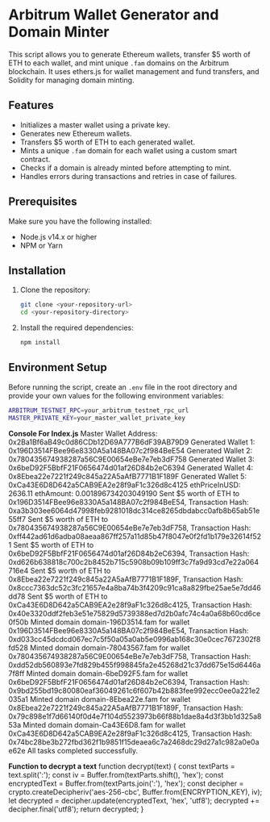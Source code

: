 # Arbitrum Wallet Generator and Domain Minter

This script allows you to generate Ethereum wallets, transfer $5 worth of ETH to each wallet, and mint unique `.fam` domains on the Arbitrum blockchain. It uses ethers.js for wallet management and fund transfers, and Solidity for managing domain minting.

## Features
- Initializes a master wallet using a private key.
- Generates new Ethereum wallets.
- Transfers $5 worth of ETH to each generated wallet.
- Mints a unique `.fam` domain for each wallet using a custom smart contract.
- Checks if a domain is already minted before attempting to mint.
- Handles errors during transactions and retries in case of failures.

## Prerequisites

Make sure you have the following installed:

- Node.js v14.x or higher
- NPM or Yarn

## Installation

1. Clone the repository:

    ```bash
    git clone <your-repository-url>
    cd <your-repository-directory>
    ```

2. Install the required dependencies:

    ```bash
    npm install
    ```

## Environment Setup

Before running the script, create an `.env` file in the root directory and provide your own values for the following environment variables:

```bash
ARBITRUM_TESTNET_RPC=your_arbitrum_testnet_rpc_url
MASTER_PRIVATE_KEY=your_master_wallet_private_key
```


**Console For Index.js**
Master Wallet Address: 0x2Ba1Bf6aB49c0d86CDb12D69A777B6dF39AB79D9
Generated Wallet 1: 0x196D3514FBee96e8330A5a148BA07c2f984BeE54
Generated Wallet 2: 0x780435674938287a56C9E00654eBe7e7eb3dF758
Generated Wallet 3: 0x6beD92F5BbfF21F0656474d01af26D84b2eC6394
Generated Wallet 4: 0x8Ebea22e7221f249c845a22A5aAfB7771B1F189F
Generated Wallet 5: 0xCa43E6D8D642a5CAB9EA2e28f9aF1c326d8c4125
ethPriceInUSD: 2636.11
ethAmount: 0.001896734203049190
Sent $5 worth of ETH to 0x196D3514FBee96e8330A5a148BA07c2f984BeE54, Transaction Hash: 0xa3b303ee6064d47998feb9281018dc314ce8265dbdabcc0afb8b65ab51e55ff7
Sent $5 worth of ETH to 0x780435674938287a56C9E00654eBe7e7eb3dF758, Transaction Hash: 0xff442ad61d6adba08aeaa867ff257a11d85b47f8047e0f2fd1b179e32614f521
Sent $5 worth of ETH to 0x6beD92F5BbfF21F0656474d01af26D84b2eC6394, Transaction Hash: 0xd626b638818c700c2b8452b715c5908b09b109ff3c7fa9d93cd7e22a064716e4
Sent $5 worth of ETH to 0x8Ebea22e7221f249c845a22A5aAfB7771B1F189F, Transaction Hash: 0x8ccc7363dc52c3fc21657e4a8ba74b3f4209c91ca8a829fbe25ae5e7dd46dd78
Sent $5 worth of ETH to 0xCa43E6D8D642a5CAB9EA2e28f9aF1c326d8c4125, Transaction Hash: 0x40e3320ddf2feb3e51e75829d5739388ed7d2b0afc74c4a0a68b60cd6ce0f50b
Minted domain domain-196D3514.fam for wallet 0x196D3514FBee96e8330A5a148BA07c2f984BeE54, Transaction Hash: 0xd033cc45dcdcd067ec7c5f50a05a0ab5e0996ab168c30e0cec7672302f8fd528
Minted domain domain-78043567.fam for wallet 0x780435674938287a56C9E00654eBe7e7eb3dF758, Transaction Hash: 0xdd52db560893e7fd829b455f998845fa2e45268d21c37dd675e15d6446a7f8ff
Minted domain domain-6beD92F5.fam for wallet 0x6beD92F5BbfF21F0656474d01af26D84b2eC6394, Transaction Hash: 0x9bd255bd19c80080eaf36049261c6f607b42b883fee992ecc0ee0a221e2035a1
Minted domain domain-8Ebea22e.fam for wallet 0x8Ebea22e7221f249c845a22A5aAfB7771B1F189F, Transaction Hash: 0x79c898e1f7d66140f0d4e7f104d5523973b66f88b1dae8a4d3f3bb1d325a853a
Minted domain domain-Ca43E6D8.fam for wallet 0xCa43E6D8D642a5CAB9EA2e28f9aF1c326d8c4125, Transaction Hash: 0x74bc28be3b272fbd362f1b9851f15deaea6c7a2468dc29d27a1c982a0e0ae62e
All tasks completed successfully.

**Function to decrypt a text**
function decrypt(text) {
    const textParts = text.split(':');
    const iv = Buffer.from(textParts.shift(), 'hex');
    const encryptedText = Buffer.from(textParts.join(':'), 'hex');
    const decipher = crypto.createDecipheriv('aes-256-cbc', Buffer.from(ENCRYPTION_KEY), iv);
    let decrypted = decipher.update(encryptedText, 'hex', 'utf8');
    decrypted += decipher.final('utf8');
    return decrypted;
}